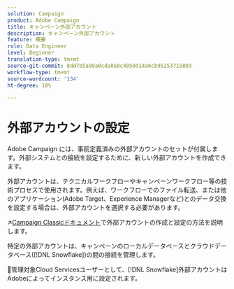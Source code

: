 ```yaml
---
solution: Campaign
product: Adobe Campaign
title: キャンペーン外部アカウント
description: キャンペーン外部アカウント
feature: 概要
role: Data Engineer
level: Beginner
translation-type: tm+mt
source-git-commit: 8dd7b5a99a0cda0e0c4850d14a6cb95253715803
workflow-type: tm+mt
source-wordcount: '134'
ht-degree: 18%

---
```


# 外部アカウントの設定

Adobe Campaign には、事前定義済みの外部アカウントのセットが付属します。外部システムとの接続を設定するために、新しい外部アカウントを作成できます。

外部アカウントは、テクニカルワークフローやキャンペーンワークフロー等の技術プロセスで使用されます。例えば、ワークフローでのファイル転送、または他のアプリケーション(Adobe Target、Experience Managerなど)とのデータ交換を設定する場合は、外部アカウントを選択する必要があります。

:arrow_upper_right:[Campaign Classicドキュメント](https://experienceleague.adobe.com/docs/campaign-classic/using/installing-campaign-classic/accessing-external-database/external-accounts.html)で外部アカウントの作成と設定の方法を説明します。

特定の外部アカウントは、キャンペーンのローカルデータベースとクラウドデータベース([!DNL Snowflake])の間の接続を管理します。

:speech_balloon:管理対象Cloud Servicesユーザーとして、[!DNL Snowflake]外部アカウントはAdobeによってインスタンス用に設定されます。
